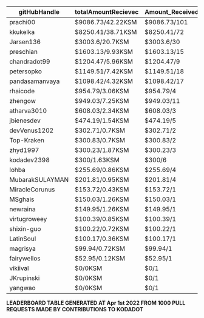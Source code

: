 | gitHubHandle   | totalAmountRecievec | Amount_Received_to_Merged_PRs | Num_Of_Open_PRs | Merged_PRs | Closed_PRs | Lines_Added_to_Lines_Removed | Total_Commits_Merged | Last_Transaction_Link  |
|-----------------|-----------------------|-------------------------------|-----------------|------------|------------|------------------------------|----------------------|------------------------------------------------------------------------------------------------------------------------------------|  
| prachi00  | $9086.73/42.22KSM  | $9086.73/101       | 110              | 101         | 9          | 2793/3250                  | 516                  | [Link to last transaction](https://kusama.subscan.io/extrinsic/0x8220eacad05f9d04b1f1b3d3daf1e752d021ec93dc5e1a85f580eca64401a8db) |
| kkukelka  | $8250.41/38.71KSM  | $8250.41/72       | 74              | 72         | 2          | 6911/3253                  | 291                  | [Link to last transaction](https://kusama.subscan.io/extrinsic/0x9703cb6682700b1c997cb40d0c9da3fb564b5bd87cca95de51b7dbdf8f2d641b) |
| Jarsen136  | $3003.6/20.7KSM  | $3003.6/30       | 32              | 30         | 2          | 966/1442                  | 95                  | [Link to last transaction](https://kusama.subscan.io/extrinsic/0x59c3dfd5c70cbae3de2cc4e5b3117686fc2c9ef01903963fd3fc2835ea2c09d4) |
| preschian  | $1603.13/9.93KSM  | $1603.13/15       | 16              | 15         | 1          | 17586/18608                  | 121                  | [Link to last transaction](https://kusama.subscan.io/extrinsic/0xc345ec04d4c6449cd86d05f2521c84cea42663453f49a2ef98557b93f7c13dba) |
| chandradot99  | $1204.47/5.96KSM  | $1204.47/9       | 9              | 9         | 0          | 900/146                  | 43                  | [Link to last transaction](https://kusama.subscan.io/extrinsic/0xa60c8eda47807651d47079645ac2a23241e38ec6f5f434b229eebbcdd1fa4c10) |
| petersopko  | $1149.51/7.42KSM  | $1149.51/18       | 20              | 18         | 2          | 412/136                  | 58                  | [Link to last transaction](https://kusama.subscan.io/extrinsic/0x1a84faa9277ae1a95323220b48a9c41c2ec2de5a548cf310c7a5cbbd5fa420fd) |
| pandasamanvaya  | $1098.42/4.32KSM  | $1098.42/17       | 18              | 17         | 1          | 1560/455                  | 68                  | [Link to last transaction](https://kusama.subscan.io/extrinsic/0xa2b431d8f528ad863174d5378f89fd90016c872a227f06b4d1714c652c3a18d9) |
| rhaicode  | $954.79/3.06KSM  | $954.79/4       | 7              | 4         | 3          | 1001/667                  | 32                  | [Link to last transaction](https://kusama.subscan.io/extrinsic/0xdf0621c718394966b2bf3df5dcf74b988c62e9aa01e13a1ea3014e1ad9b92889) |
| zhengow  | $949.03/7.25KSM  | $949.03/11       | 11              | 11         | 0          | 548/227                  | 54                  | [Link to last transaction](https://kusama.subscan.io/extrinsic/0x0221e0e2fa136caa37150856b07e60eb60f2044efbaa3ada23e1a0a268db1015) |
| atharva3010  | $608.03/2.34KSM  | $608.03/3       | 4              | 3         | 1          | 50/87                  | 12                  | [Link to last transaction](https://kusama.subscan.io/extrinsic/0x3642ecc104efef83d1cf81d87110cd3c31fe35d0ba72ce9bed13dc2c01a70cfc) |
| jbienesdev  | $474.19/1.54KSM  | $474.19/5       | 5              | 5         | 0          | 409/49                  | 9                  | [Link to last transaction](https://kusama.subscan.io/extrinsic/0x0563971bd8839e5e25dc53572e17b8367dda373f2441d3e04613c74099d3751e) |
| devVenus1202  | $302.71/0.7KSM  | $302.71/2       | 3              | 2         | 1          | 305/28                  | 95                  | [Link to last transaction](https://kusama.subscan.io/extrinsic/0xd2cb95fd62f98cde83f1ce47dab3fa7636b111116a193f6185d26b7c376f7f4f) |
| Top-Kraken  | $300.83/0.7KSM  | $300.83/2       | 4              | 2         | 2          | 579/4                  | 26                  | [Link to last transaction](https://kusama.subscan.io/extrinsic/0xe4e984cf692f06a76319756e0e6a9589c0bfaa8420868e42118991d60650e19b) |
| zhyd1997  | $300.23/1.87KSM  | $300.23/3       | 5              | 3         | 2          | 90/33                  | 16                  | [Link to last transaction](https://kusama.subscan.io/extrinsic/0x0b08a489e2124ccad0234854cfb213fcd28333fffa35baad53bccc63aefb5f84) |
| kodadev2398  | $300/1.63KSM  | $300/6       | 6              | 6         | 0          | 6/4                  | 6                  | [Link to last transaction](https://kusama.subscan.io/extrinsic/0x8220eacad05f9d04b1f1b3d3daf1e752d021ec93dc5e1a85f580eca64401a8db) |
| lohba  | $255.69/0.86KSM  | $255.69/4       | 4              | 4         | 0          | 51/17                  | 21                  | [Link to last transaction](https://kusama.subscan.io/extrinsic/0x00915c8de0bdc4a8b91dab001bf9b3c538e397d80139e88fdebd1f177c6eaae0) |
| MubarakSULAYMAN  | $201.81/0.95KSM  | $201.81/4       | 5              | 4         | 1          | 61/11                  | 261                  | [Link to last transaction](https://kusama.subscan.io/extrinsic/0x0162abe9a26b4733f9d4dbc306d137f1ece23a8ab361a550c019159efae225cb) |
| MiracleCorunus  | $153.72/0.43KSM  | $153.72/1       | 5              | 1         | 4          | 315/131                  | 192                  | [Link to last transaction](https://kusama.subscan.io/extrinsic/10176854-4) |
| MSghais  | $150.03/1.26KSM  | $150.03/1       | 2              | 1         | 1          | 80/1                  | 12                  | [Link to last transaction](https://kusama.subscan.io/extrinsic/0x4e7b6cdfb2ab29a4e03a2740ebcf24f3363cbf32d1121efc82de7120249d48b3) |
| newraina  | $149.95/1.26KSM  | $149.95/1       | 1              | 1         | 0          | 61/5                  | 7                  | [Link to last transaction](https://kusama.subscan.io/extrinsic/0x21bbca43605aa8eacd0e901e09063a8a1613a23d68e6c6b4b792569c850c582c) |
| virtugroweey  | $100.39/0.85KSM  | $100.39/1       | 1              | 1         | 0          | 552/96                  | 2                  | [Link to last transaction](https://kusama.subscan.io/extrinsic/0xc62df416cfc829e216bc05902599ae7d4bd893a1ec14588fcddcabf4e98142d8) |
| shixin-guo  | $100.22/0.72KSM  | $100.22/1       | 1              | 1         | 0          | 1/1                  | 1                  | [Link to last transaction](https://kusama.subscan.io/extrinsic/0xe07fc97e53b52f88e5944e19d6e0aad19108f69747b378e1d31a4c7fc8ada238) |
| LatinSoul  | $100.17/0.36KSM  | $100.17/1       | 3              | 1         | 2          | 32/32                  | 7                  | [Link to last transaction](https://kusama.subscan.io/extrinsic/0x14101d25cb4ddc73159dfadabba18c6e3f98fa369dfce47cefde7699d964a538) |
| magrisya  | $99.94/0.72KSM  | $99.94/1       | 2              | 1         | 1          | 639/0                  | 8                  | [Link to last transaction](https://kusama.subscan.io/extrinsic/0x9d2eeb9bd4f32b95bdefb9bff7f84025eb46473f3844c6107cb02613d85570a5) |
| fairywellos  | $52.95/0.12KSM  | $52.95/1       | 2              | 1         | 1          | 22/3                  | 9                  | [Link to last transaction](https://kusama.subscan.io/extrinsic/0x9b8c61de44f59da4d0ba0ffda3b732470435bc9042604fe3c2f04a3df2585542) |
| vikiival  | $0/0KSM  | $0/1       | 1              | 1         | 0          | 85/22                  | 4                  | [Link to last transaction]() |
| JKrupinski  | $0/0KSM  | $0/1       | 1              | 1         | 0          | 92/32                  | 7                  | [Link to last transaction]() |
| yangwao  | $0/0KSM  | $0/1       | 1              | 1         | 0          | 1/1                  | 1                  | [Link to last transaction]() |

 
 **LEADERBOARD TABLE GENERATED AT Apr 1st 2022 FROM 1000 PULL REQUESTS MADE BY CONTRIBUTIONS TO KODADOT**